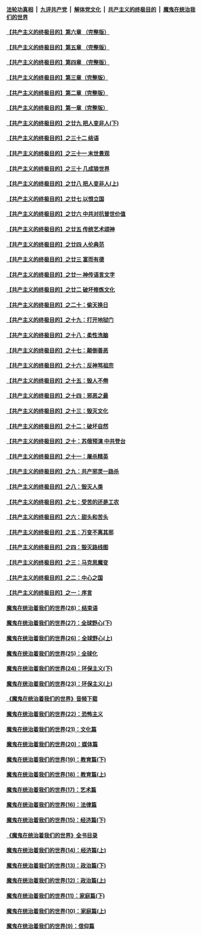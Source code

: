 ####  [法轮功真相](../../../../basic/blob/master/README.md?t=09211439) &nbsp;|&nbsp; [九评共产党](../../../../9ping.md/blob/master/README.md?t=09211439) &nbsp;|&nbsp; [解体党文化](../../../../jtdwh.md/blob/master/README.md?t=09211439)  &nbsp;|&nbsp; [共产主义的终极目的](../../../../gczydzjmd.md/blob/master/README.md?t=09211439) &nbsp;|&nbsp; [魔鬼在统治我们的世界](../../../../mgztzwmdsj.md/blob/master/README.md?t=09211439) 

#### [【共产主义的终极目的】第六章 （完整版）](../pages/nsc422/n11428913.md?t=09211439) 

#### [【共产主义的终极目的】第五章 （完整版）](../pages/nsc422/n11428912.md?t=09211439) 

#### [【共产主义的终极目的】第四章 （完整版）](../pages/nsc422/n11428907.md?t=09211439) 

#### [【共产主义的终极目的】第三章（完整版）](../pages/nsc422/n11428848.md?t=09211439) 

#### [【共产主义的终极目的】第二章（完整版）](../pages/nsc422/n11428831.md?t=09211439) 

#### [【共产主义的终极目的】第一章（完整版）](../pages/nsc422/n11417651.md?t=09211439) 

#### [【共产主义的终极目的】之廿九 把人变非人(下)](../pages/nsc422/n11344140.md?t=09211439) 

#### [【共产主义的终极目的】之三十二 结语](../pages/nsc422/n11360535.md?t=09211439) 

#### [【共产主义的终极目的】之三十一 末世景观](../pages/nsc422/n11351129.md?t=09211439) 

#### [【共产主义的终极目的】之三十 几成狼世界](../pages/nsc422/n11348280.md?t=09211439) 

#### [【共产主义的终极目的】之廿八 把人变非人(上)](../pages/nsc422/n11340492.md?t=09211439) 

#### [【共产主义的终极目的】之廿七 以恨立国](../pages/nsc422/n11336944.md?t=09211439) 

#### [【共产主义的终极目的】之廿六 中共对抗普世价值](../pages/nsc422/n11324785.md?t=09211439) 

#### [【共产主义的终极目的】之廿五 传统艺术颂神](../pages/nsc422/n11296396.md?t=09211439) 

#### [【共产主义的终极目的】之廿四 人伦典范](../pages/nsc422/n11296397.md?t=09211439) 

#### [【共产主义的终极目的】之廿三 富而有德](../pages/nsc422/n11283598.md?t=09211439) 

#### [【共产主义的终极目的】之廿一 神传语言文字](../pages/nsc422/n11263265.md?t=09211439) 

#### [【共产主义的终极目的】之廿二 破坏修炼文化](../pages/nsc422/n11245728.md?t=09211439) 

#### [【共产主义的终极目的】之二十：偷天换日](../pages/nsc422/n11238846.md?t=09211439) 

#### [【共产主义的终极目的】之十九：打开地狱门](../pages/nsc422/n11206376.md?t=09211439) 

#### [【共产主义的终极目的】之十八：柔性洗脑](../pages/nsc422/n11199994.md?t=09211439) 

#### [【共产主义的终极目的】之十七：颠倒善恶](../pages/nsc422/n11179782.md?t=09211439) 

#### [【共产主义的终极目的】之十六：反神骂祖宗](../pages/nsc422/n11166798.md?t=09211439) 

#### [【共产主义的终极目的】之十五：毁人不倦](../pages/nsc422/n11166792.md?t=09211439) 

#### [【共产主义的终极目的】之十四：邪恶之最](../pages/nsc422/n11150249.md?t=09211439) 

#### [【共产主义的终极目的】之十三：毁灭文化](../pages/nsc422/n11135227.md?t=09211439) 

#### [【共产主义的终极目的】之十二：破坏自然](../pages/nsc422/n11135214.md?t=09211439) 

#### [【共产主义的终极目的】之十：苏俄预演 中共登台](../pages/nsc422/n11118424.md?t=09211439) 

#### [【共产主义的终极目的】之十一：屠杀精英](../pages/nsc422/n11118442.md?t=09211439) 

#### [【共产主义的终极目的】之九：共产邪灵一路杀](../pages/nsc422/n11114139.md?t=09211439) 

#### [【共产主义的终极目的】之八：毁灭人类](../pages/nsc422/n11108503.md?t=09211439) 

#### [【共产主义的终极目的】之七：受苦的还是工农](../pages/nsc422/n11101809.md?t=09211439) 

#### [【共产主义的终极目的】之六：甜头和苦头](../pages/nsc422/n11096971.md?t=09211439) 

#### [【共产主义的终极目的】之五：万变不离其邪](../pages/nsc422/n11091285.md?t=09211439) 

#### [【共产主义的终极目的】之四：毁灭路线图](../pages/nsc422/n11086284.md?t=09211439) 

#### [【共产主义的终极目的】之三：马克思魔变](../pages/nsc422/n11061941.md?t=09211439) 

#### [【共产主义的终极目的】之二：中心之国](../pages/nsc422/n11047728.md?t=09211439) 

#### [【共产主义的终极目的】之一：序言](../pages/nsc422/n11086077.md?t=09211439) 

#### [魔鬼在统治着我们的世界(28)：结束语](../pages/nsc422/n10936246.md?t=09211439) 

#### [魔鬼在统治着我们的世界(27)：全球野心(下)](../pages/nsc422/n10928319.md?t=09211439) 

#### [魔鬼在统治着我们的世界(26)：全球野心(上)](../pages/nsc422/n10900318.md?t=09211439) 

#### [魔鬼在统治着我们的世界(25)：全球化](../pages/nsc422/n10788205.md?t=09211439) 

#### [魔鬼在统治着我们的世界(24)：环保主义(下)](../pages/nsc422/n10695307.md?t=09211439) 

#### [魔鬼在统治着我们的世界(23)：环保主义(上)](../pages/nsc422/n10688613.md?t=09211439) 

#### [《魔鬼在统治着我们的世界》音频下载](../pages/nsc422/n10635553.md?t=09211439) 

#### [魔鬼在统治着我们的世界(22)：恐怖主义](../pages/nsc422/n10614727.md?t=09211439) 

#### [魔鬼在统治着我们的世界(21)：文化篇](../pages/nsc422/n10597706.md?t=09211439) 

#### [魔鬼在统治着我们的世界(20)：媒体篇](../pages/nsc422/n10586579.md?t=09211439) 

#### [魔鬼在统治着我们的世界(19)：教育篇(下)](../pages/nsc422/n10564808.md?t=09211439) 

#### [魔鬼在统治着我们的世界(18)：教育篇(上)](../pages/nsc422/n10526970.md?t=09211439) 

#### [魔鬼在统治着我们的世界(17)：艺术篇](../pages/nsc422/n10499093.md?t=09211439) 

#### [魔鬼在统治着我们的世界(16)：法律篇](../pages/nsc422/n10485969.md?t=09211439) 

#### [魔鬼在统治着我们的世界(15)：经济篇(下)](../pages/nsc422/n10469975.md?t=09211439) 

#### [《魔鬼在统治着我们的世界》全书目录](../pages/nsc422/n10464261.md?t=09211439) 

#### [魔鬼在统治着我们的世界(14)：经济篇(上)](../pages/nsc422/n10457370.md?t=09211439) 

#### [魔鬼在统治着我们的世界(13)：政治篇(下)](../pages/nsc422/n10448270.md?t=09211439) 

#### [魔鬼在统治着我们的世界(12)：政治篇(上)](../pages/nsc422/n10444576.md?t=09211439) 

#### [魔鬼在统治着我们的世界(11)：家庭篇(下)](../pages/nsc422/n10440961.md?t=09211439) 

#### [魔鬼在统治着我们的世界(10)：家庭篇(上)](../pages/nsc422/n10435448.md?t=09211439) 

#### [魔鬼在统治着我们的世界(9)：信仰篇](../pages/nsc422/n10432159.md?t=09211439) 

